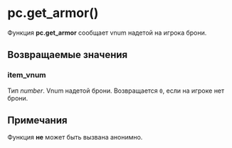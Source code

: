 # pc.get_armor()
Функция **pc.get_armor** сообщает vnum надетой на игрока брони.

## Возвращаемые значения
### item_vnum
Тип *number*. Vnum надетой брони. Возвращается `0`, если на игроке нет брони.

## Примечания
Функция **не** может быть вызвана анонимно.